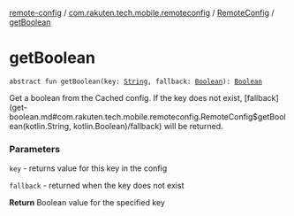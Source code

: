 [remote-config](../../index.md) / [com.rakuten.tech.mobile.remoteconfig](../index.md) / [RemoteConfig](index.md) / [getBoolean](./get-boolean.md)

# getBoolean

`abstract fun getBoolean(key: `[`String`](https://kotlinlang.org/api/latest/jvm/stdlib/kotlin/-string/index.html)`, fallback: `[`Boolean`](https://kotlinlang.org/api/latest/jvm/stdlib/kotlin/-boolean/index.html)`): `[`Boolean`](https://kotlinlang.org/api/latest/jvm/stdlib/kotlin/-boolean/index.html)

Get a boolean from the Cached config.
If the key does not exist, [fallback](get-boolean.md#com.rakuten.tech.mobile.remoteconfig.RemoteConfig$getBoolean(kotlin.String, kotlin.Boolean)/fallback) will be returned.

### Parameters

`key` - returns value for this key in the config

`fallback` - returned when the key does not exist

**Return**
Boolean value for the specified key

